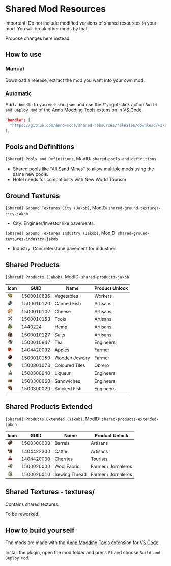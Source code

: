 # Shared Mod Resources

Important: Do not include modified versions of shared resources in your mod.
You will break other mods by that.

Propose changes here instead.

## How to use

### Manual

Download a release, extract the mod you want into your own mod.

### Automatic

Add a `bundle` to you `modinfo.json` and use the `F1`/right-click action `Build and Deploy Mod` of the [Anno Modding Tools](https://marketplace.visualstudio.com/items?itemName=JakobHarder.anno-modding-tools) extension in [VS Code](https://code.visualstudio.com/).

```json
"bundle": [
  "https://github.com/anno-mods/shared-resources/releases/download/v3/shared-pools-and-definitions.zip"
],
```

## Pools and Definitions

`[Shared] Pools and Definitions`, ModID: `shared-pools-and-definitions`

- Shared pools like "All Sand Mines" to allow multiple mods using the same new pools.
- Hotel needs for compatibility with New World Tourism

## Ground Textures

`[Shared] Ground Textures City (Jakob)`, ModID: `shared-ground-textures-city-jakob`
- City: Engineer/Investor like pavements.

`[Shared] Ground Textures Industry (Jakob)`, ModID: `shared-ground-textures-industry-jakob`

- Industry: Concrete/stone pavement for industries.

## Shared Products

`[Shared] Products (Jakob)`, ModID: `shared-products-jakob`


Icon | GUID | Name | Product Unlock
---|---|---|---
<img src="./shared-products/data/products/vegetables/icon_vegetables.png" width="16" /> | 1500010836 | Vegetables | Workers
<img src="./doc/icon_fish_16.png" width="16" /> | 1500010120 | Canned Fish | Artisans
<img src="./doc/icon_cheese_16.png" width="16" /> | 1500010102 | Cheese | Artisans
<img src="./doc/icon_tools_16.png" width="16" /> | 1500010153 | Tools | Artisans
<img src="./doc/icon_hemp_16.png" width="16" /> | 1440224 | Hemp | Artisans
<img src="./shared-products/data//products/suits/icon_suits.png" width="16" /> | 1500010127 | Suits | Artisans
<img src="./shared-products/data//products/tea/icon_tea.png" width="16" /> | 1500010847 | Tea | Engineers
<img src="./shared-products/data//products/apples/icon_apples.png" width="16" /> | 1404420032 | Apples | Farmer
<img src="./doc/icon_wooden_ring_16.png" width="16" /> | 1500010150 | Wooden Jewelry | Farmer
<img src="./shared-products/data//products/coloured-tiles/icon_tiles.png" width="16" /> | 1500301073 | Coloured Tiles | Obrero
<img src="./shared-products/data//products/liqueur/icon_liqueur.png" width="16" /> | 1500300040 | Liqueur | Engineers
<img src="./shared-products/data//products/sandwiches/icon_sandwich.png" width="16" /> | 1500300060 | Sandwiches | Engineers
<img src="./shared-products/data//products/smoked-fish/icon_smoked_fish.png" width="16" /> | 1500300020 | Smoked Fish | Engineers

## Shared Products Extended

`[Shared] Products Extended (Jakob)`, ModID: `shared-products-extended-jakob`


Icon | GUID | Name | Product Unlock
---|---|---|---
<img src="./shared-products-extended/data/products/barrels/icon_barrels.png" width="16" /> | 1500300000 | Barrels | Artisans
<img src="./shared-products-extended/data/products/cattle/icon_cattle.png" width="16" /> | 1404422300 | Cattle | Artisans
<img src="./shared-products-extended/data/products/cherries/icon_cherries.png" width="16" /> | 1404420030 | Cherries | Tourists
<img src="./doc/icon_cloth_16.png" width="16" /> | 1500020000 | Wool Fabric | Farmer / Jornaleros 
<img src="./doc/icon_wool_16.png" width="16" /> | 1500020010 | Sewing Thread | Farmer / Jornaleros 


## Shared Textures - textures/

Contains shared textures.

To be reworked.

## How to build yourself

The mods are made with the [Anno Modding Tools](https://marketplace.visualstudio.com/items?itemName=JakobHarder.anno-modding-tools) extension for [VS Code](https://code.visualstudio.com/).

Install the plugin, open the mod folder and press `F1` and choose `Build and Deploy Mod`.
